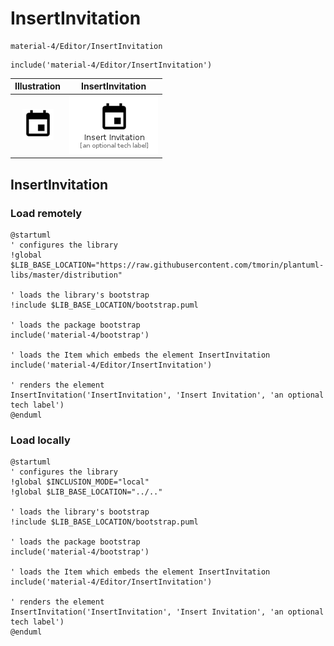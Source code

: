 # InsertInvitation


```text
material-4/Editor/InsertInvitation
```

```text
include('material-4/Editor/InsertInvitation')
```



| Illustration | InsertInvitation |
| :---: | :---: |
| ![illustration for Illustration](../../material-4/Editor/InsertInvitation.png) | ![illustration for InsertInvitation](../../material-4/Editor/InsertInvitation.Local.png) |




## InsertInvitation

### Load remotely
```plantuml
@startuml
' configures the library
!global $LIB_BASE_LOCATION="https://raw.githubusercontent.com/tmorin/plantuml-libs/master/distribution"

' loads the library's bootstrap
!include $LIB_BASE_LOCATION/bootstrap.puml

' loads the package bootstrap
include('material-4/bootstrap')

' loads the Item which embeds the element InsertInvitation
include('material-4/Editor/InsertInvitation')

' renders the element
InsertInvitation('InsertInvitation', 'Insert Invitation', 'an optional tech label')
@enduml
```

### Load locally
```plantuml
@startuml
' configures the library
!global $INCLUSION_MODE="local"
!global $LIB_BASE_LOCATION="../.."

' loads the library's bootstrap
!include $LIB_BASE_LOCATION/bootstrap.puml

' loads the package bootstrap
include('material-4/bootstrap')

' loads the Item which embeds the element InsertInvitation
include('material-4/Editor/InsertInvitation')

' renders the element
InsertInvitation('InsertInvitation', 'Insert Invitation', 'an optional tech label')
@enduml
```

